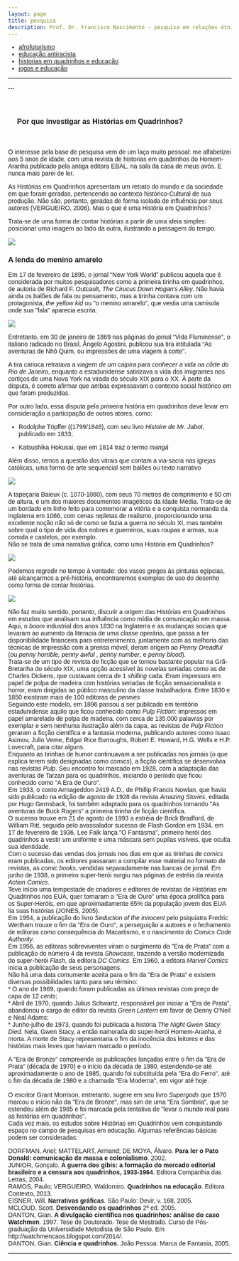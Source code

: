 ```yaml
---
layout: page
title: pesquisa
description: Prof. Dr. Francisco Nascimento - pesquisa em relações étnico-raciais e afrofuturismo ensino de ciências e educação Histórias em Quadrinhos de Super-Heróis e Impacto Cultural no Ensino de Ciências no Ensino de Física Jogos de RPG e Educação e Ensino de Ciências e Ensino de Física
---
```

<html lang="pt-BR">
<head>
    <meta charset="UTF-8">
    <meta name="viewport" content="width=device-width, initial-scale=1.0">
    <title>Menu de Navegação</title>
    <style>
        body {
            font-family: Arial, sans-serif;
        }
        .menu {
            background-color: #333;
            overflow: hidden;
        }
        .menu a {
            float: left;
            display: block;
            color: white;
            text-align: center;
            padding: 14px 16px;
            text-decoration: none;
        }
        .menu a:hover {
            background-color: #ddd;
            color: black;
        }
        .content {
            padding: 20px;
        }
    </style>
</head>


<div class="navbar">
  <div class="navbar-inner">
      <ul class="nav">
          <li><a href= "/pages/pesquisa_afro.html">afrofuturismo</a></li>
          <li><a href= "/pages/pesquisa_edu.html">educação antiracista</a></li>
          <li><a href= "/pages/pesquisa_hq.html">historias em quadrinhos e educação</a></li>
            <li><a href= "/pages/pesquisa_jogos.html">jogos e educação</a></li>
      </ul>
  </div>
</div>
<body>
<p>
<p>

---

<p>

<p>
---
<div class="content">
    <h3 id="hq">Por que investigar as Histórias em Quadrinhos?</h3>
  </div>
  <p>
<p>
O interesse pela base de pesquisa vem de um laço muito pessoal: me alfabetizei aos 5 anos de idade, com uma revista de historias em quadrinhos do Homem-Aranha publicado pela antiga editora EBAL, na sala da casa de meus avós.
E nunca mais parei de ler.

As Histórias em Quadrinhos apresentam um retrato do mundo e da sociedade em que foram geradas, pertencendo ao contexto histórico-Cultural de sua produção. Não são, portanto, geradas de forma isolada de influência por seus autores (VERGUEIRO, 2006). Mas o que é uma História em Quadrinhos?

Trata-se de uma forma de contar histórias a partir de uma ideia simples: posicionar uma imagem ao lado da outra, ilustrando a passagem do tempo.

 <img src="https://itxesco.github.io/assets/figuras/hq/calvin.jpg">

<p>
<h3>A lenda do menino amarelo </h3>
<p>


Em 17 de fevereiro de 1895, o jornal “New York World”  publicou aquela que é considerada por muitos pesquisadores como a primeira tirinha em quadrinhos, de autoria de Richard F. Outcault, <i>The Cirucus Down Hogan’s Alley</i>. Não havia ainda os balões de fala ou pensamento, mas a tirinha contava com um protagonista, <i>the yellow kid</i>  ou "o menino amarelo", que vestia uma camisola onde sua "fala" aparecia escrita.
<p>
<img src="https://itxesco.github.io/assets/figuras/hq/yellow_kid.jpg">  
<p>

Entretanto, em 30 de janeiro de 1869 nas páginas do jornal “Vida Fluminense”, o italiano radicado no Brasil, Ângelo Agostini, publicou sua tira  intitulada “As aventuras de Nhô Quim, ou impressões de uma viagem à corte".

A tira carioca retratava a <i>viagem de um caipira para conhecer a vida na côrte do Rio de Janeiro</i>, enquanto a estadunidense satirizava a vida dos imigrantes nos cortiços de uma Nova York na virada do século XIX para o XX.  À parte da disputa, é correto afirmar que ambas expressavam o contexto social histórico em que foram produzidas.

Por outro lado, essa disputa pela <i>primeira</i> história em quadrinhos deve levar em consideração a participação de outros atores, como:<br />

* Rodolphe Töpffer ((1799/1846), com seu  livro <i>Histoire de Mr. Jabot</i>, publicado em 1833;  <br />

* Katsushika Hokusai, que em 1814 traz o termo <i>mangá</i>  <br />

Além disso, temos a questão dos vitrais que contam a via-sacra nas igrejas católicas, uma forma de arte sequencial sem balões ou texto narrativo  

<img src=" https://itxesco.github.io/assets/figuras/hq/vitrais.jpg
">  
<p>
A tapeçaria Baieux (c. 1070-1080), com seus 70 metros de comprimento e 50 cm de altura, é um dos maiores documentos imagéticos da Idade Média. Trata-se de um bordado em linho feito para comemorar a vitória e a conquista normanda da Inglaterra em 1066, com cenas repletas de realismo, proporcionando uma excelente noção não só de como se fazia a guerra no século XI, mas também sobre qual o tipo de vida dos nobres e guerreiros, suas roupas e armas, sua comida e castelos, por exemplo.<br />
 Não se trata de uma narrativa gráfica, como uma História em Quadrinhos?

<img src="https://itxesco.github.io/assets/figuras/hq/tapecaria.jpg
">


Podemos regredir no tempo à vontade: dos vasos gregos às pinturas egípcias, até alcançarmos a pré-história, encontraremos exemplos de uso do desenho como forma de contar histórias.

<img src="https://itxesco.github.io/assets/figuras/hq/caverna.jpg   
">
<p>
Não faz muito sentido, portanto, discutir a origem das Histórias em Quadrinhos em estudos que analisam sua influência como mídia de comunicação em massa. Aqui, o <i>boom</i> industrial dos anos 1830 na Inglaterra e as mudanças sociais que levaram ao aumento da literacia de uma classe operária, que passa a ter disponibilidade financeira para entretenimento, juntamente com as melhoria das técnicas de impressão com a prensa móvel, deram origem ao <i>Penny Dreadful</i> (ou <i>penny horrible, penny awful , penny number</i>, e <i>penny blood</i>).   <br />
Trata-se de um tipo de revista de ficção que se tornou bastante popular na Grã-Bretanha do século XIX, uma opção acessível às novelas seriadas como as de Charles Dickens, que custavam cerca de 1 <i>shilling</i> cada. Eram impressos em papel de polpa de madeira com  histórias seriadas de ficção sensacionalista e horror, eram dirigidas ao público masculino da classe trabalhadora. Entre 1830 e 1850 existiram mais de 100 editoras de <i>pennies</i>
<br />
Seguindo este modelo, em 1896 passou a ser publicado em território estadunidense aquilo que ficou conhecido como <i>Pulp Fiction</i>: impressos em papel amarelado de polpa de madeira, com cerca de 135.000 palavras por exemplar e sem nenhuma ilustração além da capa, as revistas de <i>Pulp Fiction</i> geraram a ficção científica e a fantasia moderna, publicando autores como Isaac Asimov, Julio Verne, Edgar Rice Burroughs, Robert E. Howard, H.G. Wells e H.P. Lovecraft, para citar alguns.
<br />
Enquanto as tirinhas de humor continuavam a ser publicadas nos jornais (o que explica terem sido designadas como <i>comics</i>), a ficção científica se desenvolvia nas revistas <i>Pulp</i>. Seu encontro foi marcado em 1928, com a adaptação das aventuras de Tarzan para os quadrinhos, iniciando o período que ficou conhecido como "A Era de Ouro".
<br />
Em 1933, o conto Armageddon 2419 A.D., de Phillip Francis Nowlan, que havia sido publicado na edição de agosto de 1928 da revista <i>Amazing Stories</i>, editada por Hugo Gernsback, foi também adaptado para os quadrinhos tornando "As aventuras de Buck Rogers" a primeira tirinha de ficção científica.
<br />
O sucesso trouxe em 21 de agosto de 1993 a estréia de Brick Bradford, de William Ritt, seguido pelo avassalador sucesso de Flash Gordon em 1934. em 17 de fevereiro de 1936, Lee Falk lança "O Fantasma", primeiro herói dos quadrinhos a vestir um uniforme e uma máscara sem pupilas visíveis, que oculta sua identidade.
<br />
Com o sucesso das vendas dos jornais nos dias em que as tirinhas de <i>comics</i> eram publicadas, os editores passaram a compilar esse material no formato de revistas, as <i>comic books</i>, vendidas separadamente nas bancas de jornal. Em junho de 1938, o primeiro super-herói surgiu nas páginas de estréia da revista <i>Action Comics</i>.  
<br />
Teve início uma tempestade de criadores e editores de revistas de Histórias em Quadrinhos nos EUA, quer tornaram a "Era de Ouro" uma época prolífica para os Super-Heróis, em que aproximadamente 85% da população jovem dos EUA lia suas histórias (JONES, 2005).
<br />
Em 1954, a publicação do livro <i>Seduction of the innocent</i> pelo psiquiatra Fredric Wertham trouxe o fim da "Era de Ouro", a perseguição a autores e o fechamento de editoras como consequência do Macartismo, e o nascimento do <i>Comics Code Authority</i>.
<br />
Em 1956, as editoras sobreviventes viram o surgimento da "Era de Prata" com a publicação do número 4 da revista <i>Showcase</i>, trazendo a versão modernizada do super-herói <i>Flash</i>, da editora <i>DC Comics</i>. Em 1960, a editora <i>Marvel Comics</i> inicia a publicação de seus personagens.
<br />
Não há uma data comumente aceita para o fim da "Era de Prata" e existem diversas possibilidades tanto para seu término:<br />
* O ano de 1969, quando foram publicadas as últimas revistas com preço de capa de 12 <i>cents</i>;  <br />
* Abril de 1970, quando Julius Schwartz, responsável por iniciar a "Era de Prata", abandonou o cargo de editor da revista <i>Green Lantern</i> em favor de Denny O'Neil e Neal Adams;  <br />
* Junho-julho de 1973, quando foi publicada a história <i>The Night Gwen Stacy Died</i>. Nela, Gwen Stacy, a então namorada do super-herói Homem-Aranha, é morta. A morte de Stacy representaria o fim da inocência dos leitores e das histórias mais leves que haviam marcado o período.<br />

A "Era de Bronze" compreende as publicações lançadas entre o fim da "Era de Prata" (década de 1970) e o início da década de 1980, estendendo-se até aproximadamente o ano de 1985, quando foi substituída pela "Era do Ferro", até o fim da década de 1980 e a chamada "Era Moderna", em vigor até hoje.  
<br />
O escritor Grant Morrison, entretanto, sugere em seu livro <i>Supergods</i> que 1970 marcou o início não da "Era de Bronze", mas sim de uma "Era Sombria", que se estendeu além de 1985 e foi marcada pela tentativa de "levar o mundo real para as histórias em quadrinhos".
<br />
Cada vez mais, os estudos sobre Histórias em Quadrinhos vem conquistando espaço no campo de pesquisas em educação. Algumas referências básicas podem ser consideradas:
<p>
DORFMAN, Ariel; MATTELART, Armand; DE MOYA, Álvaro. <strong>Para ler o Pato Donald: comunicação de massa e colonialismo</strong>. 2002.  
<br />
JÚNIOR, Gonçalo. <strong>A guerra dos gibis: a formação do mercado editorial brasileiro e a censura aos quadrinhos, 1933-1964</strong>. Editora Companhia das Letras, 2004.  
<br />
RAMOS, Paulo; VERGUEIRO, Waldomiro. <strong>Quadrinhos na educação</strong>. Editora Contexto, 2013.  
<br />
EISNER, Will. <strong>Narrativas gráficas</strong>. São Paulo: Devir, v. 168, 2005.  
<br />
MCLOUD, Scott. <strong>Desvendando os quadrinhos</strong> 2ª ed. 2005.  
<br />
DANTON, Gian. <strong>A divulgação científica nos quadrinhos: análise do caso Watchmen</strong>. 1997. Tese de Doutorado. Tese de Mestrado. Curso de Pós-graduação da Universidade Metodista de São Paulo. Em http://watchmencaos.blogspot.com/2014/.
<br />
DANTON, Gian. <strong>Ciência e quadrinhos</strong>. João Pessoa: Marca de Fantasia, 2005.


---
